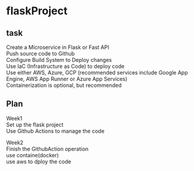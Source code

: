 # flaskProject
## task
Create a Microservice in Flask or Fast API  
Push source code to Github  
Configure Build System to Deploy changes  
Use IaC (Infrastructure as Code) to deploy code  
Use either AWS, Azure, GCP (recommended services include Google App Engine, AWS App Runner or Azure App Services)  
Containerization is optional, but recommended  
## Plan
Week1   
Set up the flask project  
Use Github Actions to manage the code  

Week2  
Finish the GithubAction operation  
use containe(docker)  
use aws to dploy the code  
